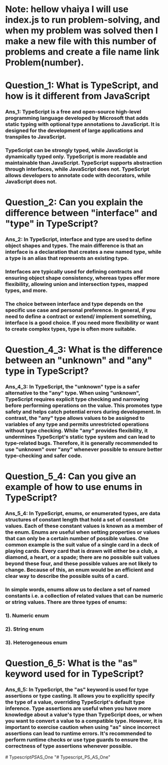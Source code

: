 # Note: hellow vhaiya I will use index.js to run problem-solving, and when my problem was solved then I make a new file with this number of problems and create a file name link Problem(number).

# Question_1: What is TypeScript, and how is it different from JavaScript
### Ans_1: TypeScript is a free and open-source high-level programming language developed by Microsoft that adds static typing with optional type annotations to JavaScript. It is designed for the development of large applications and transpiles to JavaScript. 

### TypeScript can be strongly typed, while JavaScript is dynamically typed only. TypeScript is more readable and maintainable than JavaScript. TypeScript supports abstraction through interfaces, while JavaScript does not. TypeScript allows developers to annotate code with decorators, while JavaScript does not.

# Question_2: Can you explain the difference between "interface" and "type" in TypeScript?

### Ans_2: In TypeScript, interface and type are used to define object shapes and types. The main difference is that an interface is a declaration that creates a new named type, while a type is an alias that represents an existing type.

### Interfaces are typically used for defining contracts and ensuring object shape consistency, whereas types offer more flexibility, allowing union and intersection types, mapped types, and more.

### The choice between interface and type depends on the specific use case and personal preference. In general, if you need to define a contract or extend/ implement something, interface is a good choice. If you need more flexibility or want to create complex types, type is often more suitable.

# Question_4_3: What is the difference between an "unknown" and "any" type in TypeScript?

### Ans_4_3: In TypeScript, the "unknown" type is a safer alternative to the "any" type. When using "unknown", TypeScript requires explicit type checking and narrowing before performing operations on the value. This promotes type safety and helps catch potential errors during development. In contrast, the "any" type allows values to be assigned to variables of any type and permits unrestricted operations without type checking. While "any" provides flexibility, it undermines TypeScript's static type system and can lead to type-related bugs. Therefore, it is generally recommended to use "unknown" over "any" whenever possible to ensure better type-checking and safer code.

# Question_5_4: Can you give an example of how to use enums in TypeScript?

### Ans_5_4: In TypeScript, enums, or enumerated types, are data structures of constant length that hold a set of constant values. Each of these constant values is known as a member of the enum. Enums are useful when setting properties or values that can only be a certain number of possible values. One common example is the suit value of a single card in a deck of playing cards. Every card that is drawn will either be a club, a diamond, a heart, or a spade; there are no possible suit values beyond these four, and these possible values are not likely to change. Because of this, an enum would be an efficient and clear way to describe the possible suits of a card.
### In simple words, enums allow us to declare a set of named constants i.e. a collection of related values that can be numeric or string values. There are three types of enums:

### 1). Numeric enum
### 2). String enum
### 3). Heterogeneous enum

# Question_6_5: What is the "as" keyword used for in TypeScript?

### Ans_6_5: In TypeScript, the "as" keyword is used for type assertions or type casting. It allows you to explicitly specify the type of a value, overriding TypeScript's default type inference. Type assertions are useful when you have more knowledge about a value's type than TypeScript does, or when you want to convert a value to a compatible type. However, it is important to exercise caution when using "as" since incorrect assertions can lead to runtime errors. It's recommended to perform runtime checks or use type guards to ensure the correctness of type assertions whenever possible.
#   T y p e s c r i p t _ P S _ A S _ O n e  
 "# Typescript_PS_AS_One" 
